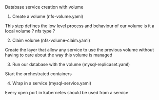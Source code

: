 Database service creation with volume

1. Create a volume (nfs-volume.yaml)

This step defines the low level process and behaviour of our volume
is it a local volume ? nfs type ?

2. Claim volume (nfs-volume-claim.yaml)

Create the layer that allow any service to use the previous volume without having to care about the way this volume is managed

3. Run our database with the volume (mysql-replicaset.yaml)

Start the orchestrated containers

4. Wrap in a service (mysql-service.yaml)

Every open port in kubernetes should be used from a service

